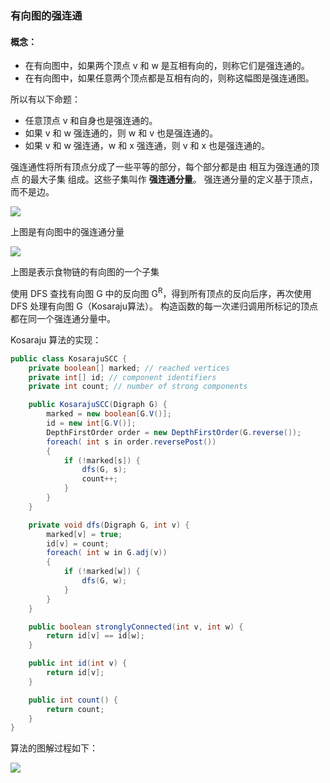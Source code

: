 ### 有向图的强连通

#### 概念：
- 在有向图中，如果两个顶点 v 和 w 是互相有向的，则称它们是强连通的。 
- 在有向图中，如果任意两个顶点都是互相有向的，则称这幅图是强连通图。 

所以有以下命题：
- 任意顶点 v 和自身也是强连通的。
- 如果 v 和 w 强连通的，则 w 和 v 也是强连通的。
- 如果 v 和 w 强连通，w 和 x 强连通，则 v 和 x 也是强连通的。

强连通性将所有顶点分成了一些平等的部分，每个部分都是由 相互为强连通的顶点 的最大子集 组成。这些子集叫作 **强连通分量**。
强连通分量的定义基于顶点，而不是边。

![](https://img-blog.csdn.net/20171108225401294?watermark/2/text/aHR0cDovL2Jsb2cuY3Nkbi5uZXQvY3VpdA==/font/5a6L5L2T/fontsize/400/fill/I0JBQkFCMA==/dissolve/70/gravity/SouthEast)

上图是有向图中的强连通分量

![](https://img-blog.csdn.net/20171108225626727?watermark/2/text/aHR0cDovL2Jsb2cuY3Nkbi5uZXQvY3VpdA==/font/5a6L5L2T/fontsize/400/fill/I0JBQkFCMA==/dissolve/70/gravity/SouthEast)

上图是表示食物链的有向图的一个子集

使用 DFS 查找有向图 G 中的反向图 G<sup>R</sup>，得到所有顶点的反向后序，再次使用 DFS 处理有向图 G（Kosaraju算法）。
构造函数的每一次递归调用所标记的顶点都在同一个强连通分量中。

Kosaraju 算法的实现：
``` Java
public class KosarajuSCC {
    private boolean[] marked; // reached vertices
    private int[] id; // component identifiers
    private int count; // number of strong components

    public KosarajuSCC(Digraph G) {
        marked = new boolean[G.V()];
        id = new int[G.V()];
        DepthFirstOrder order = new DepthFirstOrder(G.reverse());
        foreach( int s in order.reversePost())
        {
            if (!marked[s]) {
                dfs(G, s);
                count++;
            }
        }
    }

    private void dfs(Digraph G, int v) {
        marked[v] = true;
        id[v] = count;
        foreach( int w in G.adj(v))
        {
            if (!marked[w]) {
                dfs(G, w);
            }
        }
    }

    public boolean stronglyConnected(int v, int w) {
        return id[v] == id[w];
    }

    public int id(int v) {
        return id[v];
    }

    public int count() {
        return count;
    }
}
```
算法的图解过程如下：

![](https://img-blog.csdn.net/20171108230703857?watermark/2/text/aHR0cDovL2Jsb2cuY3Nkbi5uZXQvY3VpdA==/font/5a6L5L2T/fontsize/400/fill/I0JBQkFCMA==/dissolve/70/gravity/SouthEast)



